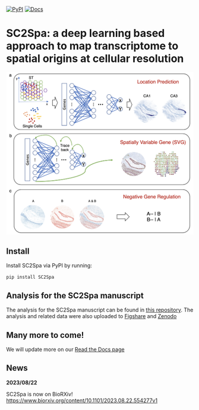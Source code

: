 [![PyPI](https://img.shields.io/pypi/v/SC2Spa?logo=PyPI)](https://pypi.org/project/SC2Spa)
[![Docs](https://img.shields.io/readthedocs/sc2spa)](https://sc2spa.readthedocs.io)

SC2Spa: a deep learning based approach to map transcriptome to spatial origins at cellular resolution
====================================================================================

<p align="center">
  <img src="./SC2Spa.png" alt="SC2Spa Overview" width="600"/>
</p>

## Install
Install SC2Spa via PyPI by running:
```
pip install SC2Spa
```

## Analysis for the SC2Spa manuscript
The analysis for the SC2Spa manuscript can be found in [this repository](https://github.com/linbuliao/SC2Spa_Notebooks).
The analysis and related data were also uploaded to [Figshare](https://figshare.com/articles/dataset/Datasets_for_high_resolution_spatial_mapping_of_mouse_hippocampus_Slide-seqV2_for_SC2Spa/21829905/8) and [Zenodo](https://zenodo.org/records/8252715)

## Many more to come!
We will update more on our [Read the Docs page](https://sc2spa.readthedocs.io/en/latest/)

## News

__2023/08/22__

SC2Spa is now on BioRXiv!
https://www.biorxiv.org/content/10.1101/2023.08.22.554277v1
